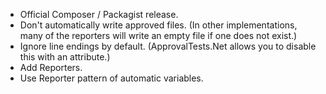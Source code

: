 
* Official Composer / Packagist release.
* Don't automatically write approved files.  (In other implementations, many of the reporters will write an empty file if one does not exist.)
* Ignore line endings by default. (ApprovalTests.Net allows you to disable this with an attribute.)
* Add Reporters.
* Use Reporter pattern of automatic variables.